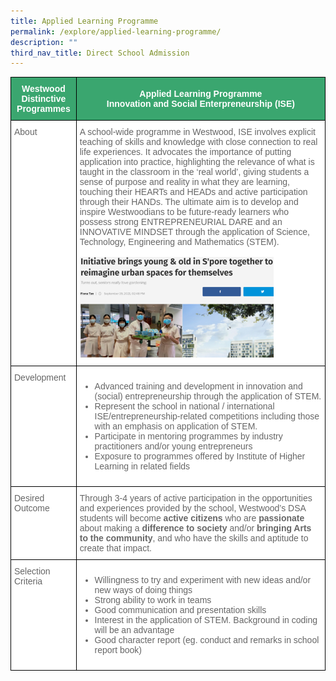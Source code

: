 ```yaml
---
title: Applied Learning Programme
permalink: /explore/applied-learning-programme/
description: ""
third_nav_title: Direct School Admission
---
```

<style type="text/css">
.tg  {border-collapse:collapse;border-spacing:0;}
.tg td{border-color:black;border-style:solid;border-width:1px;font-family:Arial, sans-serif;font-size:14px;
  overflow:hidden;padding:10px 5px;word-break:normal;}
.tg th{border-color:black;border-style:solid;border-width:1px;font-family:Arial, sans-serif;font-size:14px;
  font-weight:normal;overflow:hidden;padding:10px 5px;word-break:normal;}
.tg .tg-k0s0{background-color:#3AA66F;color:#FFF;font-weight:bold;text-align:center;vertical-align:middle; font-family:Arial, sans-serif;font-size:14px;}
.tg .tg-zqva{background-color:#FFF;color:#666;text-align:left;vertical-align:top; font-family:Arial, sans-serif;font-size:14px;}
.tg .tg-cmm0{background-color:#FFF;color:#666;text-align:left;vertical-align:top;font-family:Arial, sans-serif;font-size:14px;}
</style>
   
<table class="tg">
<thead>
  <tr>
    <th class="tg-k0s0"><span style="color:#FFF;background-color:#3AA66F">Westwood Distinctive Programmes</span></th>
    <th class="tg-k0s0"><span style="color:#FFF;background-color:#3AA66F">Applied Learning Programme<br>Innovation and Social Enterpreneurship (ISE)</span></th>
  </tr>
</thead>
<tbody>
	<tr>
    <td class="tg-zqva">About</td>
    <td class="tg-cmm0">A school-wide programme in Westwood, ISE involves explicit teaching of skills and knowledge with close connection to real life experiences. It advocates the importance of putting application into practice, highlighting the relevance of what is taught in the classroom in the ‘real world’, giving students a sense of purpose and reality in what they are learning, touching their HEARTs and HEADs and active participation through their HANDs.  The ultimate aim is to develop and inspire Westwoodians to be future-ready learners who possess strong ENTREPRENEURIAL DARE and an INNOVATIVE MINDSET through the application of Science, Technology, Engineering and Mathematics (STEM).<br><br>
<img width="80%" src="/images/dsa%20alp3.png"></td></tr>
		<tr>
    <td class="tg-zqva">Development</td>
<td class="tg-cmm0"><ul style="“list-style-type:disc”">
	<li>Advanced training and development in innovation and (social) entrepreneurship through the application of STEM.</li>
<li>Represent the school in national / international ISE/entrepreneurship-related competitions including those with an emphasis on application of STEM.</li>
<li>Participate in mentoring programmes by industry practitioners and/or young entrepreneurs</li>
<li>Exposure to programmes offered by Institute of Higher Learning in related fields</li>
</ul></td></tr>
	<tr>
    <td class="tg-zqva">Desired Outcome</td><td class="tg-cmm0">Through 3-4 years of active participation in the opportunities and experiences provided by the school, Westwood’s DSA students will become <b>active citizens</b> who are <b>passionate</b> about making a <b>difference to society</b> and/or <b>bringing Arts to the community</b>, and who have the skills and aptitude to create that impact.</td></tr>
	<tr>
    <td class="tg-zqva">Selection Criteria</td><td class="tg-cmm0"><ul style="“list-style-type:disc”">
<li>Willingness to try and experiment with new ideas and/or new ways of doing things</li>
<li>Strong ability to work in teams</li>
<li>Good communication and presentation skills</li>
<li>Interest in the application of STEM. Background in coding will be an advantage</li>
<li>Good character report (eg. conduct and remarks in school report book)</li>
</ul></td></tr>
</tbody></table>